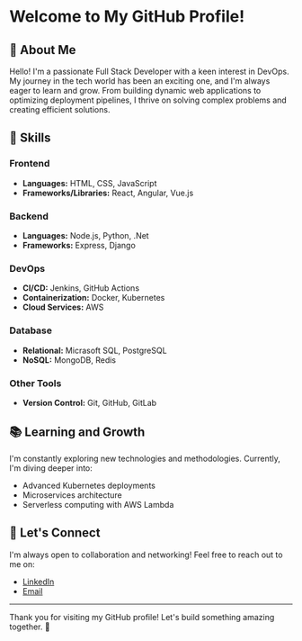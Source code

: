 # Welcome to My GitHub Profile!

## 🌟 About Me

Hello! I'm a passionate Full Stack Developer with a keen interest in DevOps. My journey in the tech world has been an exciting one, and I'm always eager to learn and grow. From building dynamic web applications to optimizing deployment pipelines, I thrive on solving complex problems and creating efficient solutions.

## 🚀 Skills

### Frontend
- **Languages:** HTML, CSS, JavaScript
- **Frameworks/Libraries:** React, Angular, Vue.js

### Backend
- **Languages:** Node.js, Python, .Net
- **Frameworks:** Express, Django

### DevOps
- **CI/CD:** Jenkins, GitHub Actions
- **Containerization:** Docker, Kubernetes
- **Cloud Services:** AWS

### Database
- **Relational:** Micrasoft SQL, PostgreSQL
- **NoSQL:** MongoDB, Redis

### Other Tools
- **Version Control:** Git, GitHub, GitLab


## 📚 Learning and Growth

I'm constantly exploring new technologies and methodologies. Currently, I'm diving deeper into:

- Advanced Kubernetes deployments
- Microservices architecture
- Serverless computing with AWS Lambda

## 🤝 Let's Connect

I'm always open to collaboration and networking! Feel free to reach out to me on:

- [LinkedIn](https://www.linkedin.com/in/mehmet-akif-kurt-35bb0a291/)
- [Email](mehkurt25@gmail.com)

---

Thank you for visiting my GitHub profile! Let's build something amazing together. 🚀

